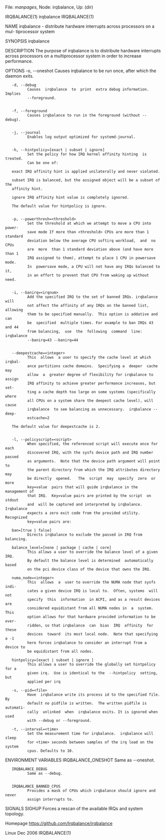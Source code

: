 File: *manpages*,  Node: irqbalance,  Up: (dir)

IRQBALANCE(1)                     irqbalance                     IRQBALANCE(1)



NAME
       irqbalance - distribute hardware interrupts across processors on a mul-
       tiprocessor system

SYNOPSIS
       irqbalance


DESCRIPTION
       The purpose of irqbalance is to distribute hardware  interrupts  across
       processors on a multiprocessor system in order to increase performance.


OPTIONS
       -o, --oneshot
              Causes irqbalance to be run once, after which the daemon exits.


       -d, --debug
              Causes  irqbalance  to  print  extra debug information.  Implies
              --foreground.


       -f, --foreground
              Causes irqbalance to run in the foreground (without --debug).


       -j, --journal
              Enables log output optimized for systemd-journal.


       -h, --hintpolicy=[exact | subset | ignore]
              Set the policy for how IRQ kernel affinity hinting  is  treated.
              Can be one of:

       exact IRQ affinity hint is applied unilaterally and never violated.

       subset IRQ is balanced, but the assigned object will be a subset of the
       affinity hint.

       ignore IRQ affinity hint value is completely ignored.

       The default value for hintpolicy is ignore.


       -p, --powerthresh=<threshold>
              Set the threshold at which we attempt to move a CPU into  power-
              save mode If more than <threshold> CPUs are more than 1 standard
              deviation below the average CPU softirq workload,  and  no  CPUs
              are  more  than 1 standard deviation above (and have more than 1
              IRQ assigned to them), attempt to place 1 CPU in powersave mode.
              In  powersave mode, a CPU will not have any IRQs balanced to it,
              in an effort to prevent that CPU from waking up without need.


       -i, --banirq=<irqnum>
              Add the specified IRQ to the set of banned IRQs. irqbalance will
              not affect the affinity of any IRQs on the banned list, allowing
              them to be specified manually.  This option is addative and  can
              be  specified  multiple times. For example to ban IRQs 43 and 44
              from balancing,  use  the  following  command  line:  irqbalance
              --banirq=43 --banirq=44


       --deepestcache=<integer>
              This  allows  a user to specify the cache level at which irqbal-
              ance partitions cache domains.  Specifying a  deeper  cache  may
              allow  a  greater degree of flexibility for irqbalance to assign
              IRQ affinity to achieve greater performance increases, but  set-
              ting a cache depth too large on some systems (specifically where
              all CPUs on a system share the deepest cache level), will  cause
              irqbalance  to see balancing as unnecessary.  irqbalance --deep-
              estcache=2

       The default value for deepestcache is 2.


       -l, --policyscript=<script>
              When specified, the referenced script will execute once for each
              discovered IRQ, with the sysfs device path and IRQ number passed
              as arguments.  Note that the device path argument will point  to
              the parent directory from which the IRQ attributes directory may
              be directly  opened.   The  script  may  specify  zero  or  more
              key=value  pairs that will guide irqbalance in the management of
              that IRQ.  Key=value pairs are printed by the script  on  stdout
              and  will be captured and interpreted by irqbalance.  Irqbalance
              expects a zero exit code from the provided utility.   Recognized
              key=value pairs are:

       ban=[true | false]
              Directs irqbalance to exclude the passed in IRQ from balancing.

       balance_level=[none | package | cache | core]
              This allows a user to override the balance level of a given IRQ.
              By default the balance level is determined  automatically  based
              on the pci device class of the device that owns the IRQ.

       numa_node=<integer>
              This  allows  a  user to override the NUMA node that sysfs indi-
              cates a given device IRQ is local to.  Often, systems  will  not
              specify  this  information  in ACPI, and as a result devices are
              considered equidistant from all NUMA nodes in  a  system.   This
              option allows for that hardware provided information to be over-
              ridden, so that irqbalance  can  bias  IRQ  affinity  for  these
              devices  toward  its most local node.  Note that specifying a -1
              here forces irqbalance to consider an interrupt from a device to
              be equidistant from all nodes.

       hintpolicy=[exact | subset | ignore ]
              This allows a user to override the globally set hintpolicy for a
              given irq.  Use is identical to the  --hintpolicy  setting,  but
              applied per irq

       -s, --pid=<file>
              Have  irqbalance write its process id to the specified file.  By
              default no pidfile is written.  The written pidfile is automati-
              cally  unlinked  when  irqbalance exits. It is ignored when used
              with --debug or --foreground.

       -t, --interval=<time>
              Set the measurement time for irqbalance.  irqbalance will  sleep
              for <time> seconds between samples of the irq load on the system
              cpus. Defaults to 10.

ENVIRONMENT VARIABLES
       IRQBALANCE_ONESHOT
              Same as --oneshot.


       IRQBALANCE_DEBUG
              Same as --debug.


       IRQBALANCE_BANNED_CPUS
              Provides a mask of CPUs which irqbalance should ignore and never
              assign interrupts to.


SIGNALS
       SIGHUP Forces a rescan of the available IRQs and system topology.


Homepage
       https://github.com/Irqbalance/irqbalance




Linux                              Dec 2006                      IRQBALANCE(1)
